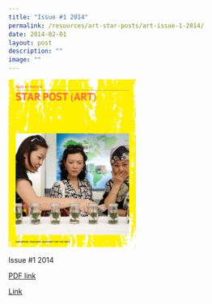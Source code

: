 ```yaml
---
title: "Issue #1 2014"
permalink: /resources/art-star-posts/art-issue-1-2014/
date: 2014-02-01
layout: post
description: ""
image: ""
---
```

<img src="/images/df.png" 
     style="width:50%">
		 
Issue #1 2014

[PDF link](/files/ef0d4262b_u6129.pdf)

[Link](https://www.star.moe.edu.sg/star/slot/resource_star/pf01/ef0d4262b_u6129.pdf)
